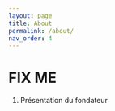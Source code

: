```yaml
---
layout: page
title: About
permalink: /about/
nav_order: 4
---
```


# **FIX ME**

1. Présentation du fondateur